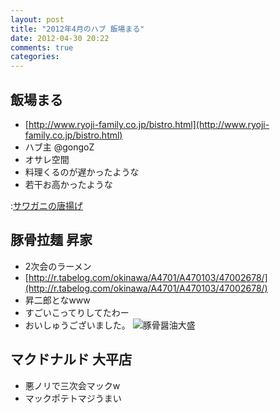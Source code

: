 ```yaml
---
layout: post
title: "2012年4月のハブ 飯場まる"
date: 2012-04-30 20:22
comments: true
categories: 
---
```

## 飯場まる
  - [http://www.ryoji-family.co.jp/bistro.html](http://www.ryoji-family.co.jp/bistro.html)
  - ハブ主 @gongoZ
  - オサレ空間
  - 料理くるのが遅かったような
  - 若干お高かったような

:[サワガニの唐揚げ](http://distilleryimage6.s3.amazonaws.com/e478dc72911b11e180c9123138016265_7.jpg "サワガニの唐揚げ")

## 豚骨拉麺 昇家
  - 2次会のラーメン
  - [http://r.tabelog.com/okinawa/A4701/A470103/47002678/](http://r.tabelog.com/okinawa/A4701/A470103/47002678/)
  - 昇二郎となwww
  - すごいこってりしてたわー
  - おいしゅうございました。
![豚骨醤油大盛](http://distilleryimage5.instagram.com/83e0f77c913011e181bd12313817987b_7.jpg "豚骨醤油大盛")

## マクドナルド 大平店
  - 悪ノリで三次会マックw
  - マックポテトマジうまい

